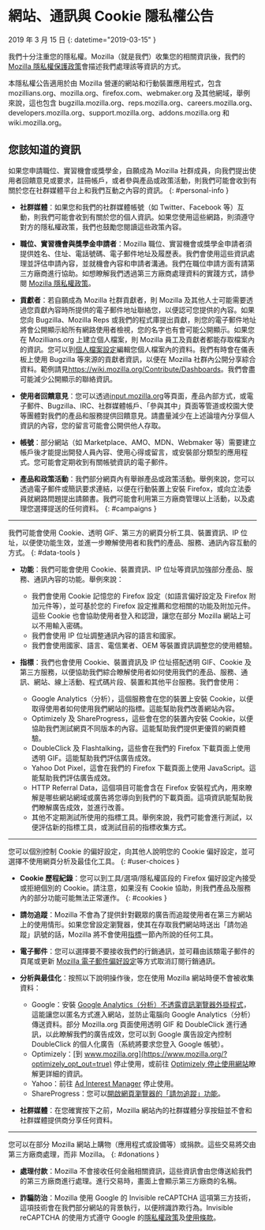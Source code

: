 # 網站、通訊與 Cookie 隱私權公告

2019 年 3 月 15 日
{: datetime="2019-03-15" }

我們十分注重您的隱私權。Mozilla（就是我們）收集您的相關資訊後，我們的 [Mozilla 隱私權保護政策](https://www.mozilla.org/privacy/)會描述我們處理該等資訊的方式。

本隱私權公告適用於由 Mozilla 營運的網站和行動裝置應用程式，包含 mozillians.org、mozilla.org、firefox.com、webmaker.org 及其他網域，舉例來說，這也包含 bugzilla.mozilla.org、reps.mozilla.org、careers.mozilla.org、developers.mozilla.org、support.mozilla.org、addons.mozilla.org 和 wiki.mozilla.org。

## 您該知道的資訊

如果您申請職位、實習機會或獎學金，自願成為 Mozilla 社群成員，向我們提出使用者回饋意見或要求，註冊帳戶，或者參與產品或政策活動，則我們可能會收到有關於您在社群媒體平台上和我們互動之內容的資訊。 
{: #personal-info }

* **社群媒體**：如果您和我們的社群媒體帳號（如 Twitter、Facebook 等）互動，則我們可能會收到有關於您的個人資訊。如果您使用這些網路，則須遵守對方的隱私權政策，我們也鼓勵您閱讀這些政策內容。

* **職位、實習機會與獎學金申請者**：Mozilla 職位、實習機會或獎學金申請者須提供姓名、住址、電話號碼、電子郵件地址及履歷表。我們會使用這些資訊處理並評估申請內容，並就機會內容和申請者溝通。我們在職位申請方面有請第三方廠商進行協助。如想瞭解我們透過第三方廠商處理資料的實踐方式，請參閱 [Mozilla 隱私權政策](https://www.mozilla.org/privacy/)。

* **貢獻者**：若自願成為 Mozilla 社群貢獻者，則 Mozilla 及其他人士可能需要透過您貢獻內容時所提供的電子郵件地址聯絡您，以便認可您提供的內容。如果您向 Bugzilla、Mozilla Reps 或我們的程式庫提出貢獻，則您的電子郵件地址將會公開顯示給所有網路使用者檢視，您的名字也有會可能公開顯示。如果您在 Mozillians.org 上建立個人檔案，則 Mozilla 員工及貢獻者都能存取檔案內的資訊。您可以到[個人檔案設定](https://mozillians.org/user/edit)編輯您個人檔案內的資料。我們有時會在儀表板上使用 Bugzilla 等來源的貢獻者資訊，以便在 Mozilla 社群內公開分享綜合資料。範例請見<https://wiki.mozilla.org/Contribute/Dashboards>。我們會盡可能減少公開顯示的聯絡資訊。

* **使用者回饋意見**：您可以透過[input.mozilla.org](https://input.mozilla.org/)等頁面，產品內部方式，或電子郵件、Bugzilla、IRC、社群媒體帳戶、「參與其中」頁面等管道或校園大使等團體對我們的產品和服務提供回饋意見。請盡量減少在上述論壇內分享個人資訊的內容，您的留言可能會公開供他人存取。

* **帳號**：部分網站（如 Marketplace、AMO、MDN、Webmaker 等）需要建立帳戶後才能提出開發人員內容、使用心得或留言，或安裝部分類型的應用程式。您可能會定期收到有關帳號資訊的電子郵件。 

* **產品和政策活動**：我們部分網頁內有舉辦產品或政策活動。舉例來說，您可以透過電子郵件或簡訊要求連結，以便在行動裝置上安裝 Firefox，或向立法委員就網路問題提出請願書。我們可能會利用第三方廠商管理以上活動，以及處理您選擇提送的任何資料。
{: #campaigns }

---------------------------------------

我們可能會使用 Cookie、透明 GIF、第三方的網頁分析工具、裝置資訊、IP 位址，以便使功能生效，並進一步瞭解使用者和我們的產品、服務、通訊內容互動的方式。
{: #data-tools }

* **功能**：我們可能會使用 Cookie、裝置資訊、IP 位址等資訊加強部分產品、服務、通訊內容的功能。舉例來說：
    * 我們會使用 Cookie 記憶您的 Firefox 設定（如語言偏好設定及 Firefox 附加元件等），並可基於您的 Firefox 設定推薦和您相關的功能及附加元件。這些 Cookie 也會協助使用者登入和認證，讓您在部分 Mozilla 網站上可以不用輸入密碼。
    * 我們會使用 IP 位址調整通訊內容的語言和國家。
    * 我們會使用國家、語言、電信業者、OEM 等裝置資訊調整您的使用體驗。

* **指標**：我們也會使用 Cookie、裝置資訊及 IP 位址搭配透明 GIF、Cookie 及第三方服務，以便協助我們綜合瞭解使用者如何使用我們的產品、服務、通訊、網站、線上活動、程式碼片段、裝置和其他平台服務。我們會使用：
    * Google Analytics（分析），這個服務會在您的裝置上安裝 Cookie，以便取得使用者如何使用我們網站的指標。這能幫助我們改善網站內容。
    * Optimizely 及 ShareProgress，這些會在您的裝置內安裝 Cookie，以便協助我們測試網頁不同版本的內容。這能幫助我們提供更優質的網頁體驗。
    * DoubleClick 及 Flashtalking，這些會在我們的 Firefox 下載頁面上使用透明 GIF。這能幫助我們評估廣告成效。
    * Yahoo Dot Pixel，這會在我們的 Firefox 下載頁面上使用 JavaScript。這能幫助我們評估廣告成效。 
    * HTTP Referral Data，這個項目可能會含在 Firefox 安裝程式內，用來瞭解是哪些網站網域或廣告將您導向到我們的下載頁面。這項資訊能幫助我們瞭解廣告成效，並進行改善。
    * 其他不定期測試所使用的指標工具。舉例來說，我們可能會進行測試，以便評估新的指標工具，或測試目前的指標收集方式。

---------------------------------------

您可以個別控制 Cookie 的偏好設定，向其他人說明您的 Cookie 偏好設定，並可選擇不使用網頁分析及最佳化工具。 
{: #user-choices }

* **Cookie 歷程紀錄**：您可以到工具/選項/隱私權區段的 Firefox 偏好設定內接受或拒絕個別的 Cookie。請注意，如果沒有 Cookie 協助，則我們產品及服務內的部分功能可能無法正常運作。
{: #cookies }

* **請勿追蹤**：Mozilla 不會為了提供針對觀眾的廣告而追蹤使用者在第三方網站上的使用情形。如果您曾設定瀏覽器，使其在存取我們網站時送出「請勿追蹤」訊號的話，Mozilla 將不會使用[指標](#data-tools)一節內所說的任何工具。

* **電子郵件**：您可以選擇要不要接收我們的行銷通訊，並可藉由該類電子郵件的頁尾或更新 [Mozilla  電子郵件偏好設定](https://www.mozilla.org/newsletter/recovery/)等方式取消訂閱行銷通訊。

* **分析與最佳化**：按照以下說明操作後，您在使用 Mozilla 網站時便不會被收集資料：
    *  Google：安裝 [Google Analytics（分析）不透露資訊瀏覽器外掛程式](https://tools.google.com/dlpage/gaoptout)，這能讓您以匿名方式進入網站，並防止電腦向 Google Analytics（分析）傳送資料。部分 Mozilla.org 頁面使用透明 GIF 和 DoubleClick 進行通訊，以此瞭解我們的廣告成效，您可以到 Google 廣告設定內控制 DoubleClick 的個人化廣告（系統將要求您登入 Google 帳號）。
    *  Optimizely：[到 www.mozilla.org](https://www.mozilla.org/?optimizely_opt_out=true) 停止使用，或前往 [Optimizely 停止使用網站](https://www.optimizely.com/opt_out)瞭解更詳細的資訊。
    *  Yahoo：前往 [Ad Interest Manager](https://aim.yahoo.com/aim/us/en/optout/) 停止使用。
    *  ShareProgress：您可以[開啟網頁瀏覽器的「請勿追蹤」功能](https://support.mozilla.org/kb/how-do-i-turn-do-not-track-feature)。

* **社群媒體**：在您確實按下之前，Mozilla 網站內的社群媒體分享按鈕並不會和社群媒體提供商分享任何資料。

---------------------------------------

您可以在部分 Mozilla 網站上購物（應用程式或設備等）或捐款。這些交易將交由第三方廠商處理，而非 Mozilla。 
{: #donations }

* **處理付款**：Mozilla 不會接收任何金融相關資訊，這些資訊會由您傳送給我們的第三方廠商進行處理。進行交易時，畫面上會顯示第三方廠商的名稱。

* **詐騙防治**：Mozilla 使用 Google 的 Invisible reCAPTCHA 這項第三方技術，這項技術會在我們部分網站的背景執行，以便辨識詐欺行為。Invisible reCAPTCHA 的使用方式遵守 Google 的[隱私權政策](https://www.google.com/intl/en/policies/privacy/)及[使用條款](https://www.google.com/intl/en/policies/terms/)。

